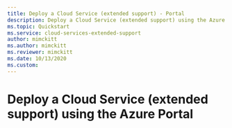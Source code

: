 ```yaml
---
title: Deploy a Cloud Service (extended support) - Portal
description: Deploy a Cloud Service (extended support) using the Azure Portal
ms.topic: Quickstart
ms.service: cloud-services-extended-support
author: mimckitt
ms.author: mimckitt
ms.reviewer: mimckitt
ms.date: 10/13/2020
ms.custom: 
---
```


# Deploy a Cloud Service (extended support) using the Azure Portal